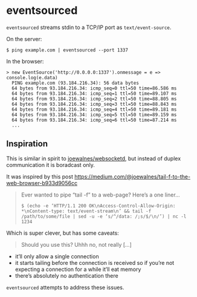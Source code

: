 eventsourced
==============

`eventsourced` streams stdin to a TCP/IP port as `text/event-source`.

On the server:

```
$ ping example.com | eventsourced --port 1337
```

In the browser:

```
> new EventSource('http://0.0.0.0:1337').onmessage = e => console.log(e.data)
  PING example.com (93.184.216.34): 56 data bytes
  64 bytes from 93.184.216.34: icmp_seq=0 ttl=50 time=86.586 ms
  64 bytes from 93.184.216.34: icmp_seq=1 ttl=50 time=89.107 ms
  64 bytes from 93.184.216.34: icmp_seq=2 ttl=50 time=88.805 ms
  64 bytes from 93.184.216.34: icmp_seq=3 ttl=50 time=88.843 ms
  64 bytes from 93.184.216.34: icmp_seq=4 ttl=50 time=89.181 ms
  64 bytes from 93.184.216.34: icmp_seq=5 ttl=50 time=89.159 ms
  64 bytes from 93.184.216.34: icmp_seq=6 ttl=50 time=87.214 ms
  ...
```

Inspiration
-----------

This is similar in spirit to [joewalnes/websocketd](https://github.com/joewalnes/websocketd/), but instead of duplex communication it is boradcast only.

It was inspired by this post https://medium.com/@joewalnes/tail-f-to-the-web-browser-b933d9056cc

> Ever wanted to pipe “tail -f” to a web-page? Here’s a one liner…
> 
> ```
> $ (echo -e ‘HTTP/1.1 200 OK\nAccess-Control-Allow-Origin: *\nContent-type: text/event-stream\n’ && tail -f /path/to/some/file | sed -u -e ‘s/^/data: /;s/$/\n/’) | nc -l 1234
> ```

Which is super clever, but has some caveats:

> Should you use this?
Uhhh no, not really [...]
* it’ll only allow a single connection
* it starts tailing before the connection is received so if you’re not expecting a connection for a while it’ll eat memory
* there’s absolutely no authentication there

`eventsourced` attempts to address these issues.
